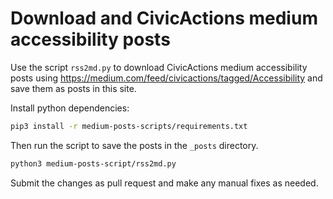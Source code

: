 # Download and CivicActions medium accessibility posts

Use the script `rss2md.py` to download CivicActions medium accessibility posts using https://medium.com/feed/civicactions/tagged/Accessibility and save them as posts in this site.

Install python dependencies:

```bash
pip3 install -r medium-posts-scripts/requirements.txt
```

Then run the script to save the posts in the `_posts` directory.

```bash
python3 medium-posts-script/rss2md.py
```

Submit the changes as pull request and make any manual fixes as needed.
